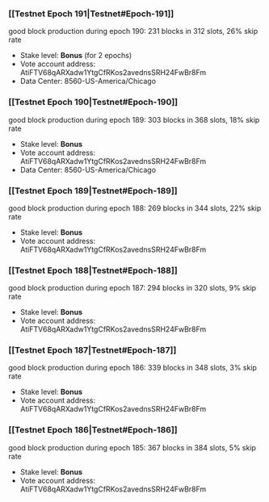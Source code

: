 ### [[Testnet Epoch 191|Testnet#Epoch-191]]
good block production during epoch 190: 231 blocks in 312 slots, 26% skip rate
* Stake level: **Bonus** (for 2 epochs)
* Vote account address: AtiFTV68qARXadw1YtgCfRKos2avednsSRH24FwBr8Fm
* Data Center: 8560-US-America/Chicago
### [[Testnet Epoch 190|Testnet#Epoch-190]]
good block production during epoch 189: 303 blocks in 368 slots, 18% skip rate
* Stake level: **Bonus**
* Vote account address: AtiFTV68qARXadw1YtgCfRKos2avednsSRH24FwBr8Fm
* Data Center: 8560-US-America/Chicago
### [[Testnet Epoch 189|Testnet#Epoch-189]]
good block production during epoch 188: 269 blocks in 344 slots, 22% skip rate
* Stake level: **Bonus**
* Vote account address: AtiFTV68qARXadw1YtgCfRKos2avednsSRH24FwBr8Fm
### [[Testnet Epoch 188|Testnet#Epoch-188]]
good block production during epoch 187: 294 blocks in 320 slots, 9% skip rate
* Stake level: **Bonus**
* Vote account address: AtiFTV68qARXadw1YtgCfRKos2avednsSRH24FwBr8Fm
### [[Testnet Epoch 187|Testnet#Epoch-187]]
good block production during epoch 186: 339 blocks in 348 slots, 3% skip rate
* Stake level: **Bonus**
* Vote account address: AtiFTV68qARXadw1YtgCfRKos2avednsSRH24FwBr8Fm
### [[Testnet Epoch 186|Testnet#Epoch-186]]
good block production during epoch 185: 367 blocks in 384 slots, 5% skip rate
* Stake level: **Bonus**
* Vote account address: AtiFTV68qARXadw1YtgCfRKos2avednsSRH24FwBr8Fm